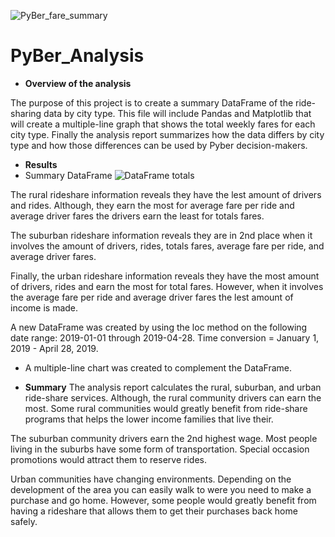 ![PyBer_fare_summary](https://user-images.githubusercontent.com/113808332/209479157-fe067a96-f5d2-4586-82c8-edc4a3408ba0.png)
# PyBer_Analysis

- **Overview of the analysis**
 
The purpose of this project is to create a summary DataFrame of the ride-sharing data by city type. This file will include Pandas and Matplotlib that will create a multiple-line graph that shows the total weekly fares for each city type. Finally the analysis report summarizes how the data differs by city type and how those differences can be used by Pyber decision-makers.

- **Results**
- Summary DataFrame
 ![DataFrame totals](https://user-images.githubusercontent.com/113808332/209497272-f60155ce-acfa-4024-89c6-6367a57a1b45.png)

The rural rideshare information reveals they have the lest amount of drivers and rides.
Although, they earn the most for average fare per ride and	average driver fares the drivers earn the least for totals fares.

The suburban rideshare information reveals they are in 2nd place when it involves the amount of drivers, rides, totals fares, average fare per ride, and average driver fares.

Finally, the urban rideshare information reveals they have the most amount of drivers, rides and earn the most for total fares. However, when it involves the average fare per ride and average driver fares the lest amount of income  is made.

A new DataFrame was created by using the loc method on the following date range: 2019-01-01 through 2019-04-28. Time conversion = January 1, 2019 - April 28, 2019.

- A multiple-line chart was created to complement the DataFrame.


- **Summary**
The analysis report calculates  the rural, suburban, and urban ride-share services.
Although, the rural community drivers can earn the most. Some rural communities would greatly benefit  from ride-share programs that helps the lower income families that live their. 

The suburban community drivers earn the 2nd highest wage.
Most people living in the suburbs have some form of transportation. Special occasion promotions would attract  them to reserve rides.

Urban communities have changing environments. Depending on the development of the area you can easily walk to were you need to make a purchase and go home. However, some people would greatly benefit  from having a rideshare that allows them to get their purchases back home safely.
